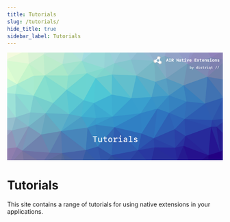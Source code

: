 ```yaml
---
title: Tutorials
slug: /tutorials/
hide_title: true
sidebar_label: Tutorials
---
```


![](images/hero.png)

# Tutorials

This site contains a range of tutorials for using native extensions in your applications.


